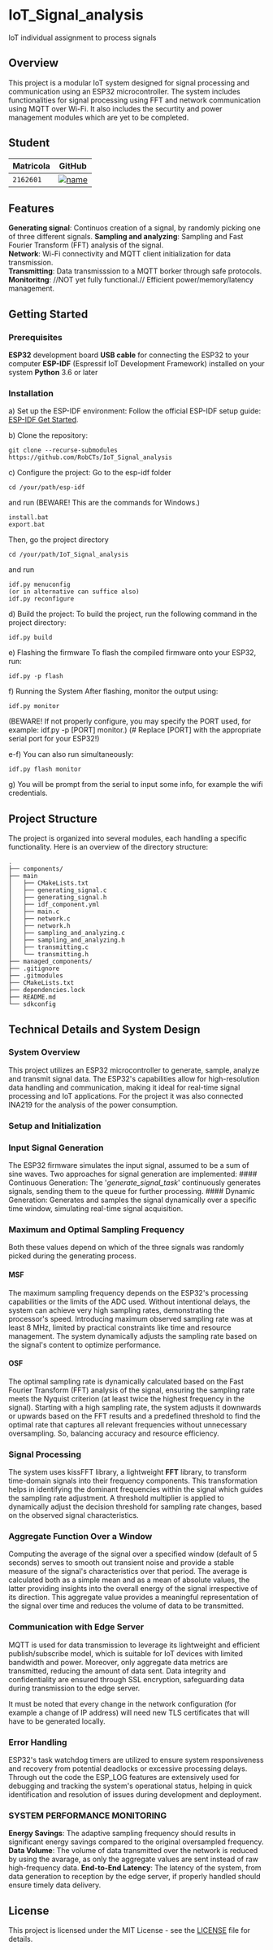 # IoT_Signal_analysis
IoT individual assignment to process signals


## Overview
This project is a modular IoT system designed for signal processing and communication using an ESP32 microcontroller. The system includes functionalities for signal processing using FFT and network communication using MQTT over Wi-Fi. It also includes the securtity and power management modules which are yet to be completed.


## Student

| **Matricola** | **GitHub** |
|---------------|------------|
| `2162601`     | [![name](https://github.com/b-rbmp/NexxGate/blob/main/docs/logos/github.png)](https://github.com/RobCTs) |



## Features
**Generating signal**: Continuos creation of a signal, by randomly picking one of three different signals.
**Sampling and analyzing**: Sampling and Fast Fourier Transform (FFT) analysis of the signal.  
**Network**: Wi-Fi connectivity and MQTT client initialization for data transmission.    
**Transmitting**: Data transmisssion to a MQTT borker through safe protocols.
**Monitoritng**: //NOT yet fully functional.// Efficient power/memory/latency management.  



## Getting Started
### Prerequisites
**ESP32** development board
**USB cable** for connecting the ESP32 to your computer
**ESP-IDF** (Espressif IoT Development Framework) installed on your system
**Python** 3.6 or later

### Installation
a) Set up the ESP-IDF environment:
Follow the official ESP-IDF setup guide: [ESP-IDF Get Started](https://docs.espressif.com/projects/esp-idf/en/stable/esp32/get-started/index.html).

b) Clone the repository:
```
git clone --recurse-submodules https://github.com/RobCTs/IoT_Signal_analysis
```

c) Configure the project:
Go to the esp-idf folder
```
cd /your/path/esp-idf
```
and run (BEWARE! This are the commands for Windows.)
```
install.bat
export.bat
```
Then, go the project directory
```
cd /your/path/IoT_Signal_analysis
```
and run
```
idf.py menuconfig
(or in alternative can suffice also)
idf.py reconfigure
```

d) Build the project:
To build the project, run the following command in the project directory:

```
idf.py build
```

e) Flashing the firmware
To flash the compiled firmware onto your ESP32, run:

```
idf.py -p flash

```

f) Running the System
After flashing, monitor the output using:

```
idf.py monitor
```

(BEWARE! If not properly configure, you may specify the PORT used, for example: idf.py -p [PORT] monitor.)
(# Replace [PORT] with the appropriate serial port for your ESP32!)

e-f)
You can also run simultaneously:

```
idf.py flash monitor
```

g) You will be prompt from the serial to input some info, for example the wifi credentials.



## Project Structure
The project is organized into several modules, each handling a specific functionality. Here is an overview of the directory structure:

```
.
├── components/
├── main
│   ├── CMakeLists.txt
│   ├── generating_signal.c
│   ├── generating_signal.h
│   ├── idf_component.yml
│   ├── main.c
│   ├── network.c
│   ├── network.h
│   ├── sampling_and_analyzing.c
│   ├── sampling_and_analyzing.h
│   ├── transmitting.c
│   └── transmitting.h
├── managed_components/
├── .gitignore
├── .gitmodules
├── CMakeLists.txt
├── dependencies.lock
├── README.md
└── sdkconfig
```


## Technical Details and System Design

### System Overview
This project utilizes an ESP32 microcontroller to generate, sample, analyze and transmit signal data. The ESP32's capabilities allow for high-resolution data handling and communication, making it ideal for real-time signal processing and IoT applications. For the project it was also connected INA219 for the analysis of the power consumption.

### Setup and Initialization

### Input Signal Generation
The ESP32 firmware simulates the input signal, assumed to be a sum of sine waves. Two approaches for signal generation are implemented:
            #### Continuous Generation: 
            The '*generate_signal_task*' continuously generates signals, sending them to the queue for further processing.
            #### Dynamic Generation: 
            Generates and samples the signal dynamically over a specific time window, simulating real-time signal acquisition.

### Maximum and Optimal Sampling Frequency
Both these values depend on which of the three signals was randomly picked during the generating process.

#### MSF
The maximum sampling frequency depends on the ESP32's processing capabilities or the limits of the ADC used. Without intentional delays, the system can achieve very high sampling rates, demonstrating the processor's speed. Introducing maximum observed sampling rate was at least 8 MHz, limited by practical constraints like time and resource management. The system dynamically adjusts the sampling rate based on the signal's content to optimize performance.

#### OSF
The optimal sampling rate is dynamically calculated based on the Fast Fourier Transform (FFT) analysis of the signal, ensuring the sampling rate meets the Nyquist criterion (at least twice the highest frequency in the signal). Starting with a high sampling rate, the system adjusts it downwards or upwards based on the FFT results and a predefined threshold to find the optimal rate that captures all relevant frequencies without unnecessary oversampling. So, balancing accuracy and resource efficiency.

### Signal Processing
The system uses kissFFT library, a lightweight **FFT** library, to transform time-domain signals into their frequency components. This transformation helps in identifying the dominant frequencies within the signal which guides the sampling rate adjustment.
A threshold multiplier is applied to dynamically adjust the decision threshold for sampling rate changes, based on the observed signal characteristics.

### Aggregate Function Over a Window
Computing the average of the signal over a specified window (default of 5 seconds) serves to smooth out transient noise and provide a stable measure of the signal's characteristics over that period. The average is calculated both as a simple mean and as a mean of absolute values, the latter providing insights into the overall energy of the signal irrespective of its direction.
This aggregate value provides a meaningful representation of the signal over time and reduces the volume of data to be transmitted.

### Communication with Edge Server
MQTT is used for data transmission to leverage its lightweight and efficient publish/subscribe model, which is suitable for IoT devices with limited bandwidth and power. Moreover, only aggregate data metrics are transmitted, reducing the amount of data sent. Data integrity and confidentiality are ensured through SSL encryption, safeguarding data during transmission to the edge server.

It must be noted that every change in the network configuration (for example a change of IP address) will need new TLS certificates that will have to be generated locally.
 
### Error Handling
ESP32's task watchdog timers are utilized to ensure system responsiveness and recovery from potential deadlocks or excessive processing delays. Through out the code the ESP_LOG features are extensively used for debugging and tracking the system's operational status, helping in quick identification and resolution of issues during development and deployment.

### SYSTEM PERFORMANCE MONITORING
**Energy Savings**: The adaptive sampling frequency should results in significant energy savings compared to the original oversampled frequency.
**Data Volume**: The volume of data transmitted over the network is reduced by using the avarage, as only the aggregate values are sent instead of raw high-frequency data.
**End-to-End Latency**: The latency of the system, from data generation to reception by the edge server, if properly handled should ensure timely data delivery.



## License
This project is licensed under the MIT License - see the  [LICENSE](https://github.com/RobCTs/IoT_processing_signals/blob/main/LICENSE) file for details.
